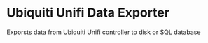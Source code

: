 # Ubiquiti Unifi Data Exporter
Exporsts data from Ubiquiti Unifi controller to disk or SQL database
